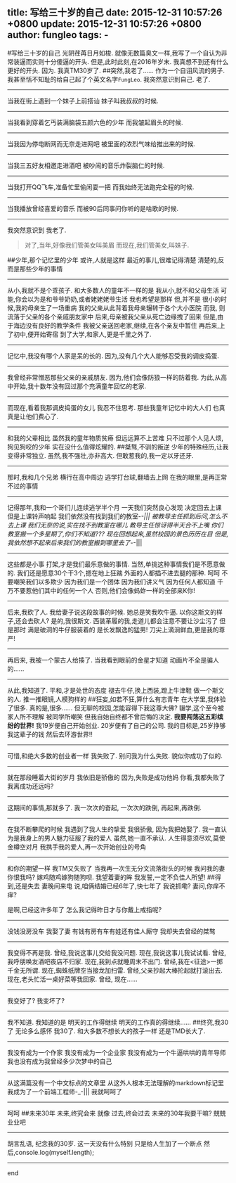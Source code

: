 title: 写给三十岁的自己
date: 2015-12-31 10:57:26 +0800
update: 2015-12-31 10:57:26 +0800
author: fungleo
tags:
    -
---

#写给三十岁的自己
光阴荏苒日月如梭.
就像无数篇臭文一样,我写了一个自认为非常装逼而实则十分傻逼的开头.
但是,此时此刻,在2016年岁末.
我真想不到还有什么更好的开头.
因为.
我真TM30岁了.
##突然,我老了......
作为一个自诩风流的男子.
我甚至恬不知耻的给自己起了个英文名字`FungLeo`.
我突然意识到自己.
老了.
- - -
当我在街上遇到一个妹子上前搭讪
妹子叫我叔叔的时候.
- - -
当我看到穿着乞丐装满脑袋五颜六色的少年
而我皱起眉头的时候.
- - -
当我因为停电断网而无奈走进网吧
被里面的浓烈气味给推出来的时候.
- - -
当我三五好友相邀走进酒吧
被吵闹的音乐炸裂脑仁的时候.
- - -
当我打开QQ飞车,准备忙里偷闲耍一把
而我始终无法跑完全程的时候.
- - -
当我播放曾经喜爱的音乐
而被90后同事问你听的是啥歌的时候.
- - -
我突然意识到
我老了.

>对了,当年,好像我们管美女叫美眉
>而现在,我们管美女,叫妹子.

##少年,那个记忆里的少年
或许,人就是这样
最近的事儿,很难记得清楚
清楚的,反而是那些少年的事情
- - -
从小,我就不是个乖孩子.
和大多数人的童年不一样的是
我从小,就不和父母生活
可能,你会以为是和爷爷奶奶,或者姥姥姥爷生活
我也希望是那样
但,并不是
很小的时候,我的母亲生了一场重病
我的父亲从此背着我母亲辗转于各个大小医院
而我,
则流落于父亲的各个亲戚朋友家中
后来,母亲被我父亲从死亡边缘拽了回来
但是,由于海边没有良好的教学条件
我被父亲送回老家,继续,在各个亲友中暂住
再后来,上了初中,便开始寄宿
到了大学,和家人,更是千里之外了.
- - -
记忆中,我没有哪个人家是呆的长的.
因为,没有几个大人能够忍受我的调皮捣蛋.
- - -
我曾经非常憎恶那些父亲的亲戚朋友.
因为,他们会像防狼一样的防着我.
为此,从高中开始,我十数年没有回过那个充满童年回忆的老家.
- - -
而现在,看着我那调皮捣蛋的女儿
我忍不住思考.
那些我童年记忆中的大人们
也真真是让他们费心了.
- - -
和我的父辈相比
虽然我的童年物质贫瘠
但远远算不上苦难
只不过那个人见人烦,狗见狗咬的少年
实在没什么值得炫耀的.
##桀骜,不驯的叛逆
少年的特殊经历,让我变得非常独立.
虽然,我不强壮,亦非高大.
但敢惹我的,我一定以牙还牙.
- - -
那时,我和几个兄弟
横行在高中周边
逃学打台球,翻墙去上网
在我的眼里,是再正常不过的事情
- - -
记得那年,我和一个哥们儿连续逃学半个月
一天我们突然良心发现
决定回去上课
但是上课铃声响起
我们依然没有找到我们的教室-_-|||
被教导主任抓到后问,怎么不去上课
我们无奈的说,实在找不到教室在哪儿
教导主任惊讶得半天合不上嘴
你们教室搬一个多星期了,你们不知道???
现在回想起来,虽然校园的景色历历在目
但是,我依然想不起来后来我们的教室搬到哪里去了-_-|||
- - -
这些都是小事
打架,才是我们最乐意做的事情.
当然,单挑这种事情我们是不愿意做的.
我们还是愿意30个干3个,摁在地上狂踹
外面的人都插不进去腿的那种.
呵呵
不要嘲笑我们以多欺少
因为我们是一个团体
因为我们讲义气
因为任何人都知道
千万不要惹他们其中的任何一个人
否则,他们会像蚂蚱一样的全部来K你!
- - -
后来,我砍了人.
我给妻子说这段故事的时候.
她总是笑我吹牛逼.
以你这斯文的样子,还会去砍人?
是的,我很斯文.
西装革履的我,走道儿都会注意不要让沙尘污了
但是那时
满是破洞的牛仔服装着的
是长发飘逸的猛男!
刀尖上滴淌鲜血,更是我的尊严!
- - -
再后来,
我被一个蒙古人给揍了.
当我看到眼前的金星才知道
动画片不全是骗人的......
- - -
从此,我知道了.
平和,才是处世的态度
褪去牛仔,换上西装,蹬上牛津鞋
做一个斯文的人.
推一推眼镜,人模狗样的
##狂妄,如若不狂,算什么有志青年
在大学里,我体验了很多.
真的是,很多......
但无聊的校园,怎能容得下我这尊大佛?
辍学,这个至今被家人所不理解
被同学所嘲笑
但我自始自终都不曾后悔的决定.
**我要闯荡这五彩缤纷的世界!**
我19岁便自己开始创业.
20岁便有了自己的公司.
我的目标是,25岁挣够我这辈子的钱
然后去环游世界!!
- - -
可惜,和绝大多数的创业者一样
我失败了.
别问我为什么失败.
貌似你成功了似的.
- - -
就在那段睡着大街的岁月
我依旧是骄傲的
因为,失败是成功他妈
你看,我都失败了
我离成功还远吗?
- - -
这期间的事情,那就多了.
我一次次的奋起,
一次次的跌倒,
再起来,再跌倒.
- - -
在我不断攀爬的时候
我遇到了我人生的挚爱
我很骄傲,
因为我把她娶了.
我一直认为是我身上的男人魅力征服了我的爱人
虽然,她一直不承认.
人生得意须尽欢,莫使金樽空对月
我携手我的爱人,再一次开始创业的号角
- - -
和你的期望一样
我TM又失败了
当我再一次生无分文流落街头的时候
我问我的妻
你恨我吗?
嫁鸡随鸡嫁狗随狗呗.
我望着妻的眸
我发誓,一定不负佳人所望!
##得到,还是失去
妻晚间来电
说,咱俩结婚已经6年了,快七年了
我说抓嘞?
妻问,你痒不痒?

是啊,已经这许多年了
怎么我记得昨日才与你戴上戒指呢?
- - -
没钱没房没车
我娶了妻
有钱有房有车有娃还有佳人厮守
我却失去曾经的桀骜
- - -
我变得不再是我.
曾经,我说这事儿交给我没问题.
现在,我说这事儿我试试看.
曾经,我呼朋唤友酒吧夜店不归家.
现在,我到点就睡周末不出门.
曾经,我在<征途>一掷千金无所谓.
现在,蜘蛛纸牌空当接龙加扫雷.
曾经,父亲抄起大棒抡起就打滚出去.
现在,老头忙活一桌好菜等我回家.
曾经,
现在......
- - -
我变好了?
我变坏了?
- - -
我不知道.
我知道的是
明天的工作得继续
明天的工作真的得继续......
##终究,我30了
无论多么感怀
我30了.
和大多数不想长大的孩子一样
还是TMD长大了.
- - -
我没有成为一个作家
我没有成为一个企业家
我没有成为一个牛逼哄哄的青年导师
我也没有成为我曾经多少次梦中的自己
- - -
从这满篇没有一个中文标点的文章里
从这外人根本无法理解的markdown标记里
我成为了一个前端工程师-_-|||
我就呵呵了
- - -
呵呵
##未来30年
未来,终究会来
就像
过去,终会过去
未来的30年我要干嘛?
兢兢业业吧
- - -
胡言乱语,
纪念我的30岁.
这一天没有什么特别
只是给人生加了一个断点
然后,console.log(myself.length);
- - -
end